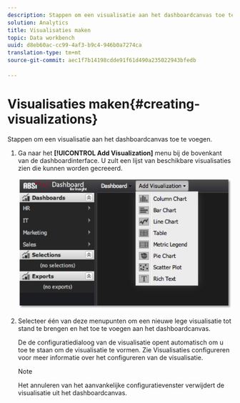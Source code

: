 ```yaml
---
description: Stappen om een visualisatie aan het dashboardcanvas toe te voegen.
solution: Analytics
title: Visualisaties maken
topic: Data workbench
uuid: d8eb60ac-cc99-4af3-b9c4-946b0a7274ca
translation-type: tm+mt
source-git-commit: aec1f7b14198cdde91f61d490a235022943bfedb

---
```



# Visualisaties maken{#creating-visualizations}

Stappen om een visualisatie aan het dashboardcanvas toe te voegen.

1. Ga naar het **[!UICONTROL Add Visualization]** menu bij de bovenkant van de dashboardinterface. U zult een lijst van beschikbare visualisaties zien die kunnen worden gecreeerd.

   ![](assets/create_visualization1.png)

1. Selecteer één van deze menupunten om een nieuwe lege visualisatie tot stand te brengen en het toe te voegen aan het dashboardcanvas.

   De de configuratiedialoog van de visualisatie opent automatisch om u toe te staan om de visualisatie te vormen. Zie Visualisaties [](../../../home/c-adobe-data-workbench-dashboard/c-visualizations/c-configuring-visualizations.md#concept-edc3c7270ffe429c9aab8ceca429b570) configureren voor meer informatie over het configureren van de visualisatie.

   >[!NOTE]
   >
   >Het annuleren van het aanvankelijke configuratievenster verwijdert de visualisatie uit het dashboardcanvas.

